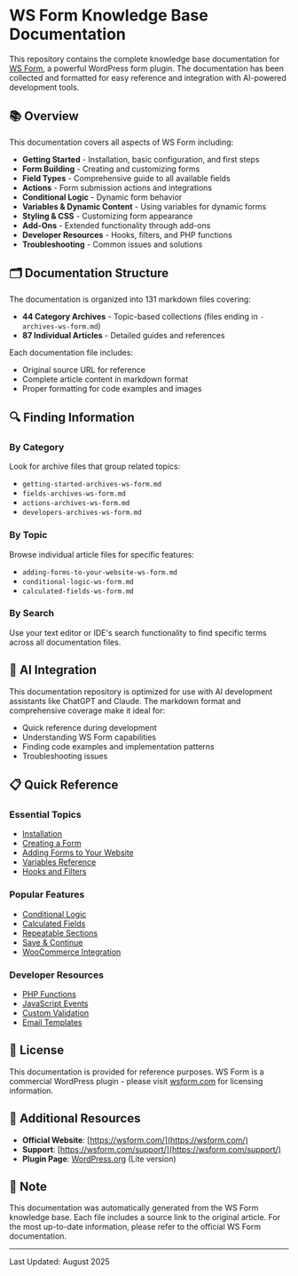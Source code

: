# WS Form Knowledge Base Documentation

This repository contains the complete knowledge base documentation for [WS Form](https://wsform.com/), a powerful WordPress form plugin. The documentation has been collected and formatted for easy reference and integration with AI-powered development tools.

## 📚 Overview

This documentation covers all aspects of WS Form including:

- **Getting Started** - Installation, basic configuration, and first steps
- **Form Building** - Creating and customizing forms
- **Field Types** - Comprehensive guide to all available fields
- **Actions** - Form submission actions and integrations
- **Conditional Logic** - Dynamic form behavior
- **Variables & Dynamic Content** - Using variables for dynamic forms
- **Styling & CSS** - Customizing form appearance
- **Add-Ons** - Extended functionality through add-ons
- **Developer Resources** - Hooks, filters, and PHP functions
- **Troubleshooting** - Common issues and solutions

## 🗂️ Documentation Structure

The documentation is organized into 131 markdown files covering:

- **44 Category Archives** - Topic-based collections (files ending in `-archives-ws-form.md`)
- **87 Individual Articles** - Detailed guides and references

Each documentation file includes:
- Original source URL for reference
- Complete article content in markdown format
- Proper formatting for code examples and images

## 🔍 Finding Information

### By Category
Look for archive files that group related topics:
- `getting-started-archives-ws-form.md`
- `fields-archives-ws-form.md`
- `actions-archives-ws-form.md`
- `developers-archives-ws-form.md`

### By Topic
Browse individual article files for specific features:
- `adding-forms-to-your-website-ws-form.md`
- `conditional-logic-ws-form.md`
- `calculated-fields-ws-form.md`

### By Search
Use your text editor or IDE's search functionality to find specific terms across all documentation files.

## 🤖 AI Integration

This documentation repository is optimized for use with AI development assistants like ChatGPT and Claude. The markdown format and comprehensive coverage make it ideal for:

- Quick reference during development
- Understanding WS Form capabilities
- Finding code examples and implementation patterns
- Troubleshooting issues

## 📋 Quick Reference

### Essential Topics
- [Installation](how-to-install-and-activate-ws-form-or-add-ons.md)
- [Creating a Form](create-a-form-from-a-template-or-use-a-blank-form.md)
- [Adding Forms to Your Website](adding-forms-to-your-website-ws-form.md)
- [Variables Reference](use-ws-form-variables-to-build-dynamic-wordpress-forms.md)
- [Hooks and Filters](process-submit-data-with-a-wordpress-hook-ws-form.md)

### Popular Features
- [Conditional Logic](conditional-logic-ws-form.md)
- [Calculated Fields](calculated-fields-ws-form.md)
- [Repeatable Sections](repeatable-sections-ws-form.md)
- [Save & Continue](create-wordpress-forms-with-save-continue.md)
- [WooCommerce Integration](customize-woocommerce-products-with-ws-form-pro.md)

### Developer Resources
- [PHP Functions](wsf_form_get_object-ws-form.md)
- [JavaScript Events](javascript-archives-ws-form.md)
- [Custom Validation](validation-archives-ws-form.md)
- [Email Templates](send-email-action.md)

## 📄 License

This documentation is provided for reference purposes. WS Form is a commercial WordPress plugin - please visit [wsform.com](https://wsform.com/) for licensing information.

## 🔗 Additional Resources

- **Official Website**: [https://wsform.com/](https://wsform.com/)
- **Support**: [https://wsform.com/support/](https://wsform.com/support/)
- **Plugin Page**: [WordPress.org](https://wordpress.org/plugins/ws-form/) (Lite version)

## 📝 Note

This documentation was automatically generated from the WS Form knowledge base. Each file includes a source link to the original article. For the most up-to-date information, please refer to the official WS Form documentation.

---

Last Updated: August 2025
